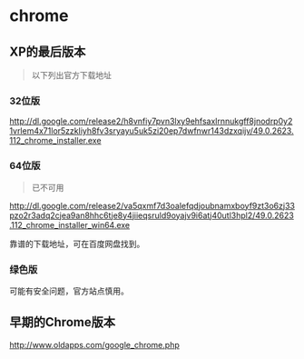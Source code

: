 # chrome


## XP的最后版本

> 以下列出官方下载地址

### 32位版

<http://dl.google.com/release2/h8vnfiy7pvn3lxy9ehfsaxlrnnukgff8jnodrp0y21vrlem4x71lor5zzkliyh8fv3sryayu5uk5zi20ep7dwfnwr143dzxqijv/49.0.2623.112_chrome_installer.exe>

### 64位版

> 已不可用

<http://dl.google.com/release2/va5qxmf7d3oalefqdjoubnamxboyf9zt3o6zj33pzo2r3adq2cjea9an8hhc6tje8y4jiieqsruld9oyajv9i6atj40utl3hpl2/49.0.2623.112_chrome_installer_win64.exe>

靠谱的下载地址，可在百度网盘找到。


### 绿色版

可能有安全问题，官方站点慎用。


## 早期的Chrome版本

<http://www.oldapps.com/google_chrome.php>
